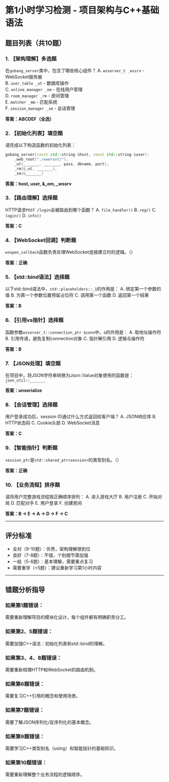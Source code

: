 # 第1小时学习检测 - 项目架构与C++基础语法

## 题目列表（共10题）

### 1. 【架构理解】多选题
在`gobang_server`类中，包含了哪些核心组件？
A. `wsserver_t _wssrv` - WebSocket服务器  
B. `user_table _ut` - 数据库操作  
C. `online_manager _om` - 在线用户管理  
D. `room_manager _rm` - 房间管理  
E. `matcher _mm` - 匹配系统  
F. `session_manager _sm` - 会话管理  

**答案：ABCDEF（全选）**

### 2. 【初始化列表】填空题
请完成以下构造函数的初始化列表：
```cpp
gobang_server(const std::string &host, const std::string &user):
    _web_root("./wwwroot/"),
    _ut(_______, _______, pass, dbname, port),
    _rm(&_ut, _______),
    _sm(&_______)
```

**答案：host, user, &_om, _wssrv**

### 3. 【路由理解】选择题
HTTP请求`POST /login`会被路由到哪个函数？
A. `file_handler()`
B. `reg()`
C. `login()`
D. `info()`

**答案：C**

### 4. 【WebSocket回调】判断题
`wsopen_callback`函数负责处理WebSocket连接建立时的逻辑。（）

**答案：正确**

### 5. 【std::bind语法】选择题
以下std::bind语法中，`std::placeholders::_1`的作用是：
A. 绑定第一个参数的值
B. 为第一个参数位置预留占位符
C. 调用第一个函数
D. 返回第一个结果

**答案：B**

### 6. 【引用vs指针】选择题
函数参数`wsserver_t::connection_ptr &conn`中，`&`的作用是：
A. 取地址操作符
B. 引用传递，避免复制connection对象
C. 指针解引用
D. 逻辑与操作符

**答案：B**

### 7. 【JSON处理】填空题
在项目中，将JSON字符串转换为Json::Value对象使用的函数是：
`json_util::_______`

**答案：unserialize**

### 8. 【会话管理】选择题
用户登录成功后，session ID通过什么方式返回给客户端？
A. JSON响应体
B. HTTP状态码
C. Cookie头部
D. WebSocket消息

**答案：C**

### 9. 【智能指针】判断题
`session_ptr`是`std::shared_ptr<session>`的类型别名。（）

**答案：正确**

### 10. 【业务流程】排序题
请将用户完整游戏流程按正确顺序排列：
A. 进入游戏大厅
B. 用户注册
C. 开始对局
D. 匹配对手
E. 用户登录
F. 创建房间

**答案：B → E → A → D → F → C**

---

## 评分标准
- 全对（9-10题）：优秀，架构理解很到位
- 良好（7-8题）：不错，个别细节需加强
- 一般（5-6题）：基本理解，需要重点复习
- 需要重学（<5题）：建议重新学习第1小时内容

---

## 错题分析指导

### 如果第1题错误：
需要重新理解项目的模块化设计，每个组件都有明确职责分工。

### 如果第2、5题错误：
需要加强C++语法：初始化列表和std::bind的理解。

### 如果第3、4、8题错误：
需要重新梳理HTTP和WebSocket的路由机制。

### 如果第6题错误：
需要复习C++引用的概念和使用场景。

### 如果第7题错误：
需要了解JSON序列化/反序列化的基本概念。

### 如果第9题错误：
需要学习C++类型别名（using）和智能指针的基础知识。

### 如果第10题错误：
需要重新理解整个业务流程的逻辑顺序。

